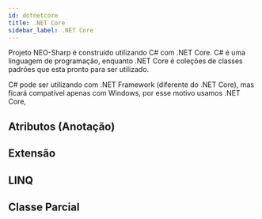 ```yaml
---
id: dotnetcore
title: .NET Core
sidebar_label: .NET Core
---
```


Projeto NEO-Sharp é construido utilizando C# com .NET Core. C# é uma linguagem de programação, enquanto .NET Core é coleções de classes padrões que esta pronto para ser utilizado.

C# pode ser utilizando com .NET Framework (diferente do .NET Core), mas ficará compatível apenas com Windows, por esse motivo usamos .NET Core,

## Atributos (Anotação)

## Extensão

## LINQ

## Classe Parcial